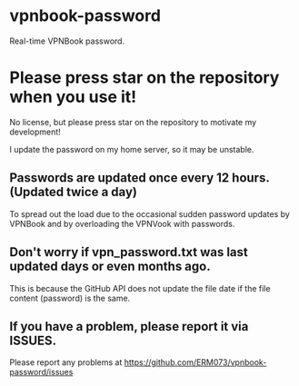 # vpnbook-password
Real-time VPNBook password.

# Please press star on the repository when you use it!
No license, but please press star on the repository to motivate my development!

I update the password on my home server, so it may be unstable.

## Passwords are updated once every 12 hours. (Updated twice a day)

To spread out the load due to the occasional sudden password updates by VPNBook and by overloading the VPNVook with passwords.

## Don't worry if vpn_password.txt was last updated days or even months ago.
This is because the GitHub API does not update the file date if the file content (password) is the same.

## If you have a problem, please report it via ISSUES.
Please report any problems at https://github.com/ERM073/vpnbook-password/issues
